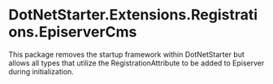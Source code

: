 ﻿# DotNetStarter.Extensions.Registrations.EpiserverCms

This package removes the startup framework within DotNetStarter but allows all types that utilize the RegistrationAttribute to be added to Episerver during initialization.